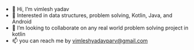 - 👋 Hi, I’m vimlesh yadav
- 👀 Interested in data structures, problem solving, Kotlin, Java, and Android
- 💞️ I’m looking to collaborate on any real world problem solving project in kotlin
- 📫 you can reach me by vimleshyadavparv@gmail.com

<!---
Vimlesh0909/Vimlesh0909 is a ✨ special ✨ repository because its `README.md` (this file) appears on your GitHub profile.
You can click the Preview link to take a look at your changes.
--->
